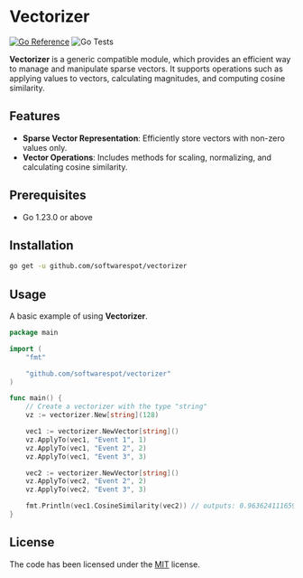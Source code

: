 # Vectorizer

[![Go Reference](https://pkg.go.dev/badge/github.com/softwarespot/vectorizer.svg)](https://pkg.go.dev/github.com/softwarespot/vectorizer) ![Go Tests](https://github.com/softwarespot/vectorizer/actions/workflows/go.yml/badge.svg)

**Vectorizer** is a generic compatible module, which provides an efficient way to manage and manipulate sparse vectors. It supports operations such as applying values to vectors, calculating magnitudes, and computing cosine similarity.

## Features

-   **Sparse Vector Representation**: Efficiently store vectors with non-zero values only.
-   **Vector Operations**: Includes methods for scaling, normalizing, and calculating cosine similarity.

## Prerequisites

-   Go 1.23.0 or above

## Installation

```bash
go get -u github.com/softwarespot/vectorizer
```

## Usage

A basic example of using **Vectorizer**.

```Go
package main

import (
	"fmt"

	"github.com/softwarespot/vectorizer"
)

func main() {
	// Create a vectorizer with the type "string"
   	vz := vectorizer.New[string](128)

	vec1 := vectorizer.NewVector[string]()
	vz.ApplyTo(vec1, "Event 1", 1)
	vz.ApplyTo(vec1, "Event 2", 2)
	vz.ApplyTo(vec1, "Event 3", 3)

	vec2 := vectorizer.NewVector[string]()
	vz.ApplyTo(vec2, "Event 2", 2)
	vz.ApplyTo(vec2, "Event 3", 3)

	fmt.Println(vec1.CosineSimilarity(vec2)) // outputs: 0.9636241116594316
}
```

## License

The code has been licensed under the [MIT](https://opensource.org/license/mit) license.
